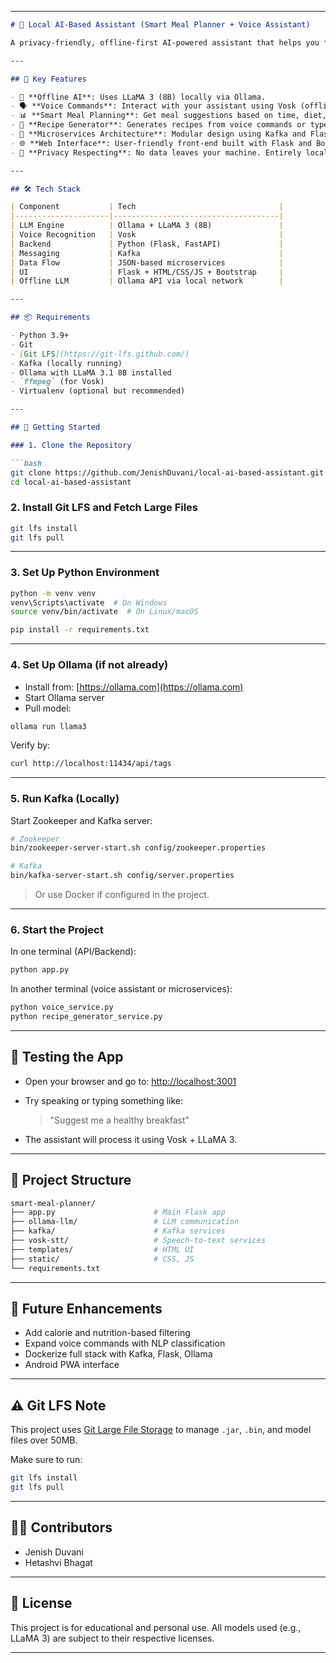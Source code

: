 

---

````markdown
# 🤖 Local AI-Based Assistant (Smart Meal Planner + Voice Assistant)

A privacy-friendly, offline-first AI-powered assistant that helps you **plan meals smartly**, **interact via voice**, and **generate healthy recipes** based on dietary needs — powered by LLMs, Kafka, Vosk, and more.

---

## 🌟 Key Features

- 🧠 **Offline AI**: Uses LLaMA 3 (8B) locally via Ollama.
- 🗣️ **Voice Commands**: Interact with your assistant using Vosk (offline speech-to-text).
- 📊 **Smart Meal Planning**: Get meal suggestions based on time, diet, and health goals.
- 🧾 **Recipe Generator**: Generates recipes from voice commands or typed input.
- 🧱 **Microservices Architecture**: Modular design using Kafka and Flask-based services.
- 🌐 **Web Interface**: User-friendly front-end built with Flask and Bootstrap.
- 🔕 **Privacy Respecting**: No data leaves your machine. Entirely local.

---

## 🛠️ Tech Stack

| Component           | Tech                                |
|---------------------|-------------------------------------|
| LLM Engine          | Ollama + LLaMA 3 (8B)               |
| Voice Recognition   | Vosk                                |
| Backend             | Python (Flask, FastAPI)             |
| Messaging           | Kafka                               |
| Data Flow           | JSON-based microservices            |
| UI                  | Flask + HTML/CSS/JS + Bootstrap     |
| Offline LLM         | Ollama API via local network        |

---

## 📦 Requirements

- Python 3.9+
- Git
- [Git LFS](https://git-lfs.github.com/)
- Kafka (locally running)
- Ollama with LLaMA 3.1 8B installed
- `ffmpeg` (for Vosk)
- Virtualenv (optional but recommended)

---

## 🚀 Getting Started

### 1. Clone the Repository

```bash
git clone https://github.com/JenishDuvani/local-ai-based-assistant.git
cd local-ai-based-assistant
````

### 2. Install Git LFS and Fetch Large Files

```bash
git lfs install
git lfs pull
```

---

### 3. Set Up Python Environment

```bash
python -m venv venv
venv\Scripts\activate  # On Windows
source venv/bin/activate  # On Linux/macOS

pip install -r requirements.txt
```

---

### 4. Set Up Ollama (if not already)

* Install from: [https://ollama.com](https://ollama.com)
* Start Ollama server
* Pull model:

```bash
ollama run llama3
```

Verify by:

```bash
curl http://localhost:11434/api/tags
```

---

### 5. Run Kafka (Locally)

Start Zookeeper and Kafka server:

```bash
# Zookeeper
bin/zookeeper-server-start.sh config/zookeeper.properties

# Kafka
bin/kafka-server-start.sh config/server.properties
```

> Or use Docker if configured in the project.

---

### 6. Start the Project

In one terminal (API/Backend):

```bash
python app.py
```

In another terminal (voice assistant or microservices):

```bash
python voice_service.py
python recipe_generator_service.py
```

---

## 🧪 Testing the App

* Open your browser and go to: [http://localhost:3001](http://localhost:3001)
* Try speaking or typing something like:

  > "Suggest me a healthy breakfast"
* The assistant will process it using Vosk + LLaMA 3.

---

## 📁 Project Structure

```bash
smart-meal-planner/
├── app.py                      # Main Flask app
├── ollama-llm/                 # LLM communication
├── kafka/                      # Kafka services
├── vosk-stt/                   # Speech-to-text services
├── templates/                  # HTML UI
├── static/                     # CSS, JS
└── requirements.txt
```

---

## 🧠 Future Enhancements

* Add calorie and nutrition-based filtering
* Expand voice commands with NLP classification
* Dockerize full stack with Kafka, Flask, Ollama
* Android PWA interface

---

## ⚠️ Git LFS Note

This project uses [Git Large File Storage](https://git-lfs.github.com/) to manage `.jar`, `.bin`, and model files over 50MB.

Make sure to run:

```bash
git lfs install
git lfs pull
```

---

## 👨‍💻 Contributors

* Jenish Duvani
* Hetashvi Bhagat


---

## 📄 License

This project is for educational and personal use. All models used (e.g., LLaMA 3) are subject to their respective licenses.

---

```

